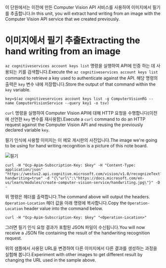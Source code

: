 <span data-ttu-id="f1a65-101">이 단원에서는 이전에 만든 Computer Vision API 서비스를 사용하여 이미지에서 필기를 추출합니다.</span><span class="sxs-lookup"><span data-stu-id="f1a65-101">In this unit, you will extract hand writing from an image with the Computer Vision API service that we created previously.</span></span>

# <a name="extracting-the-hand-writing--from-an-image"></a><span data-ttu-id="f1a65-102">이미지에서 필기 추출</span><span class="sxs-lookup"><span data-stu-id="f1a65-102">Extracting the hand writing  from an image</span></span>

<span data-ttu-id="f1a65-103">`az cognitiveservices account keys list` 명령을 실행하여 API에 인증 하는 데 사용되는 키를 검색합니다.</span><span class="sxs-lookup"><span data-stu-id="f1a65-103">Execute the `az cognitiveservices account keys list` command to retrieve a key used to authenticate against the API.</span></span> <span data-ttu-id="f1a65-104">해당 명령의 출력은 `key` 변수 내에 저장합니다.</span><span class="sxs-lookup"><span data-stu-id="f1a65-104">Store the output of that command within the `key` variable.</span></span>

```azurecli
key=$(az cognitiveservices account keys list -g ComputerVisionRG --name ComputerVisionService --query key1 -o tsv)
```

<span data-ttu-id="f1a65-105">`curl` 명령을 실행하여 Computer Vision API에 대해 HTTP 요청을 수행합니다(이전에 선언한 `key` 변수를 재사용함).</span><span class="sxs-lookup"><span data-stu-id="f1a65-105">Execute a `curl` command to do an HTTP request against the Computer Vision API and reusing the previously declared variable `key`.</span></span>

<span data-ttu-id="f1a65-106">필기 인식에 사용할 이미지는 이 메모 게시판의 사진입니다.</span><span class="sxs-lookup"><span data-stu-id="f1a65-106">The image we're going to be using for hand writing recognition is a picture of this note board.</span></span>

![필기](../images/handwriting.jpg)

```azurecli
curl -H "Ocp-Apim-Subscription-Key: $key" -H "Content-Type: application/json" "https://westus2.api.cognitive.microsoft.com/vision/v1.0/recognizeText?handwriting=true" -d "{\"url\":\"https://docs.microsoft.com/en-us/learn/modules/create-computer-vision-service/handwriting.jpg\"}" -D -
```

<span data-ttu-id="f1a65-108">위 명령은 헤더를 출력합니다.</span><span class="sxs-lookup"><span data-stu-id="f1a65-108">The command above will output the headers.</span></span> <span data-ttu-id="f1a65-109">`Operation-Location` 헤더 값을 아래 명령에 복사합니다.</span><span class="sxs-lookup"><span data-stu-id="f1a65-109">Copy the `Operation-Location` header value into the command below.</span></span>

```azurecli
curl -H "Ocp-Apim-Subscription-Key: $key" "<Operation-Location>"
```

<span data-ttu-id="f1a65-110">그러면 필기 인식 요청 결과가 포함된 JSON 파일이 수신됩니다.</span><span class="sxs-lookup"><span data-stu-id="f1a65-110">You will now receive a JSON file containing the result of the handwriting recognition request.</span></span>

<span data-ttu-id="f1a65-111">위의 샘플에서 사용된 URL을 변경하여 다른 이미지에서 다른 결과를 생성하는 과정을 실험해 봅니다.</span><span class="sxs-lookup"><span data-stu-id="f1a65-111">Experiment with other images to get different result by changing the URL used in the sample above.</span></span>